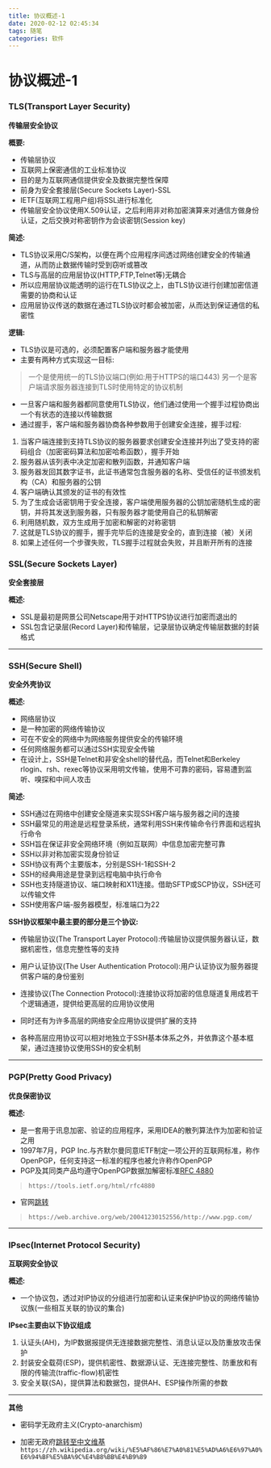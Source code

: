 ```yaml
---
title: 协议概述-1
date: 2020-02-12 02:45:34
tags: 随笔
categories: 软件
---
```


# 协议概述-1

### TLS(Transport Layer Security)

**传输层安全协议**

**概要:**

* 传输层协议
* 互联网上保密通信的工业标准协议
* 目的是为互联网通信提供安全及数据完整性保障
* 前身为安全套接层(Secure Sockets Layer)-SSL
* IETF(互联网工程用户组)将SSL进行标准化
* 传输层安全协议使用X.509认证，之后利用非对称加密演算来对通信方做身份认证，之后交换对称密钥作为会谈密钥(Session key)

**简述:**
* TLS协议采用C/S架构，以便在两个应用程序间透过网络创建安全的传输通道，从而防止数据传输时受到窃听或篡改
* TLS与高层的应用层协议(HTTP,FTP,Telnet等)无耦合
* 所以应用层协议能透明的运行在TLS协议之上，由TLS协议进行创建加密信道需要的协商和认证
* 应用层协议传送的数据在通过TLS协议时都会被加密，从而达到保证通信的私密性

**逻辑:**
* TLS协议是可选的，必须配置客户端和服务器才能使用
* 主要有两种方式实现这一目标:
> 一个是使用统一的TLS协议端口(例如:用于HTTPS的端口443)
> 另一个是客户端请求服务器连接到TLS时使用特定的协议机制
* 一旦客户端和服务器都同意使用TLS协议，他们通过使用一个握手过程协商出一个有状态的连接以传输数据
* 通过握手，客户端和服务器协商各种参数用于创建安全连接，握手过程:
1. 当客户端连接到支持TLS协议的服务器要求创建安全连接并列出了受支持的密码组合（加密密码算法和加密哈希函数），握手开始
2. 服务器从该列表中决定加密和散列函数，并通知客户端
3. 服务器发回其数字证书，此证书通常包含服务器的名称、受信任的证书颁发机构（CA）和服务器的公钥
4. 客户端确认其颁发的证书的有效性
5. 为了生成会话密钥用于安全连接，客户端使用服务器的公钥加密随机生成的密钥，并将其发送到服务器，只有服务器才能使用自己的私钥解密
6. 利用随机数，双方生成用于加密和解密的对称密钥
7. 这就是TLS协议的握手，握手完毕后的连接是安全的，直到连接（被）关闭
8. 如果上述任何一个步骤失败，TLS握手过程就会失败，并且断开所有的连接

### SSL(Secure Sockets Layer)

**安全套接层**

**概述:**
* SSL是最初是网景公司Netscape用于对HTTPS协议进行加密而退出的
* SSL包含记录层(Record Layer)和传输层，记录层协议确定传输层数据的封装格式

---

### SSH(Secure Shell)

**安全外壳协议**

**概述:**
* 网络层协议
* 是一种加密的网络传输协议
* 可在不安全的网络中为网络服务提供安全的传输环境
* 任何网络服务都可以通过SSH实现安全传输
* 在设计上，SSH是Telnet和非安全shell的替代品，而Telnet和Berkeley rlogin、rsh、rexec等协议采用明文传输，使用不可靠的密码，容易遭到监听、嗅探和中间人攻击

**简述:**
* SSH通过在网络中创建安全隧道来实现SSH客户端与服务器之间的连接
* SSH最常见的用途是远程登录系统，通常利用SSH来传输命令行界面和远程执行命令
* SSH旨在保证非安全网络环境（例如互联网）中信息加密完整可靠
* SSH以非对称加密实现身份验证
* SSH协议有两个主要版本，分别是SSH-1和SSH-2
* SSH的经典用途是登录到远程电脑中执行命令
* SSH也支持隧道协议、端口映射和X11连接。借助SFTP或SCP协议，SSH还可以传输文件
* SSH使用客户端-服务器模型，标准端口为22

**SSH协议框架中最主要的部分是三个协议:**

* 传输层协议(The Transport Layer Protocol):传输层协议提供服务器认证，数据机密性，信息完整性等的支持
* 用户认证协议(The User Authentication Protocol):用户认证协议为服务器提供客户端的身份鉴别
* 连接协议(The Connection Protocol):连接协议将加密的信息隧道复用成若干个逻辑通道，提供给更高层的应用协议使用
* 同时还有为许多高层的网络安全应用协议提供扩展的支持

* 各种高层应用协议可以相对地独立于SSH基本体系之外，并依靠这个基本框架，通过连接协议使用SSH的安全机制

---

### PGP(Pretty Good Privacy)

**优良保密协议**

**概述:**
* 是一套用于讯息加密、验证的应用程序，采用IDEA的散列算法作为加密和验证之用
* 1997年7月，PGP Inc.与齐默尔曼同意IETF制定一项公开的互联网标准，称作OpenPGP，任何支持这一标准的程序也被允许称作OpenPGP
* PGP及其同类产品均遵守OpenPGP数据加解密标准[RFC 4880](https://tools.ietf.org/html/rfc4880)
> `https://tools.ietf.org/html/rfc4880`
* 官网[跳转](https://web.archive.org/web/20041230152556/http://www.pgp.com/)
> `https://web.archive.org/web/20041230152556/http://www.pgp.com/`

---

### IPsec(Internet Protocol Security)

**互联网安全协议**

**概述:**
* 一个协议包，透过对IP协议的分组进行加密和认证来保护IP协议的网络传输协议族(一些相互关联的协议的集合)

**IPsec主要由以下协议组成**
1. 认证头(AH)，为IP数据报提供无连接数据完整性、消息认证以及防重放攻击保护
2. 封装安全载荷(ESP)，提供机密性、数据源认证、无连接完整性、防重放和有限的传输流(traffic-flow)机密性
3. 安全关联(SA)，提供算法和数据包，提供AH、ESP操作所需的参数

---

**其他**

* 密码学无政府主义(Crypto-anarchism)

* 加密无政府[跳转至中文维基](https://zh.wikipedia.org/wiki/%E5%AF%86%E7%A0%81%E5%AD%A6%E6%97%A0%E6%94%BF%E5%BA%9C%E4%B8%BB%E4%B9%89)
`https://zh.wikipedia.org/wiki/%E5%AF%86%E7%A0%81%E5%AD%A6%E6%97%A0%E6%94%BF%E5%BA%9C%E4%B8%BB%E4%B9%89`
